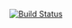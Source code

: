 [![Build Status](https://travis-ci.org/offers/php-util.svg?branch=master)](https://travis-ci.org/offers/php-util)
